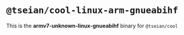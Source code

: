 # `@tseian/cool-linux-arm-gnueabihf`

This is the **armv7-unknown-linux-gnueabihf** binary for `@tseian/cool`
